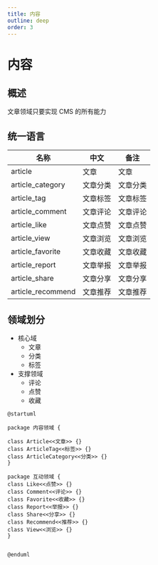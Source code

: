 ```yaml
---
title: 内容
outline: deep
order: 3
---
```


# 内容

## 概述

文章领域只要实现 CMS 的所有能力

## 统一语言

| 名称                | 中文   | 备注   |
|-------------------|------|------|
| article           | 文章   | 文章   |
| article_category  | 文章分类 | 文章分类 |
| article_tag       | 文章标签 | 文章标签 |
| article_comment   | 文章评论 | 文章评论 |
| article_like      | 文章点赞 | 文章点赞 |
| article_view      | 文章浏览 | 文章浏览 |
| article_favorite  | 文章收藏 | 文章收藏 |
| article_report    | 文章举报 | 文章举报 |
| article_share     | 文章分享 | 文章分享 |
| article_recommend | 文章推荐 | 文章推荐 |

## 领域划分

- 核心域
	- 文章
	- 分类
	- 标签
- 支撑领域
	- 评论
	- 点赞
	- 收藏

```plantuml
@startuml

package 内容领域 {

class Article<<文章>> {}
class ArticleTag<<标签>> {}
class ArticleCategory<<分类>> {}
}

package 互动领域 {
class Like<<点赞>> {}
class Comment<<评论>> {}
class Favorite<<收藏>> {}
class Report<<举报>> {}
class Share<<分享>> {}
class Recommend<<推荐>> {}
class View<<浏览>> {}
}


@enduml
```